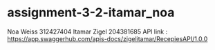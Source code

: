 # assignment-3-2-itamar_noa
 Noa Weiss 312427404
 Itamar Zigel 204381685
 API link : https://app.swaggerhub.com/apis-docs/zigelitamar/RecepiesAPI/1.0.0 

